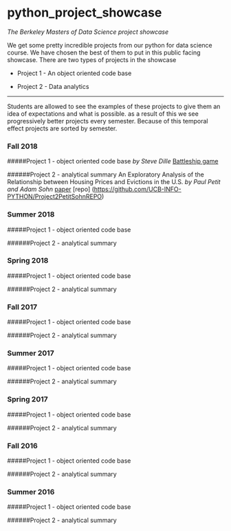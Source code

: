 # python_project_showcase

*The Berkeley Masters of Data Science project showcase*

We get some pretty incredible projects from our python for data science course. We have chosen the best of them to put in this public facing showcase. There are two types of projects in the showcase

 - Project 1 - An object oriented code base

 - Project 2 - Data analytics

---
Students are allowed to see the examples of these projects to give them an idea of expectations and what is possible. as a result of this we see progressively better projects every semester. Because of this temporal effect projects are sorted by semester.

### Fall 2018


#####Project 1 - object oriented code base
*by Steve Dille*
[Battleship game](https://github.com/UCB-INFO-PYTHON/BattleshipGame.git)

######Project 2 - analytical summary
An Exploratory Analysis of the Relationship
between Housing Prices and Evictions in the U.S.
*by Paul Petit and Adam Sohn* 
[paper](https://github.com/UCB-INFO-PYTHON/Project2PetitSohnREPO/blob/master/W200%20Fall18%20_%20Thursday%2C%204_00%20_%20Project%202%20_%20Petit%20Sohn.pdf)
[repo] (https://github.com/UCB-INFO-PYTHON/Project2PetitSohnREPO)

### Summer 2018
#####Project 1 - object oriented code base

######Project 2 - analytical summary

### Spring 2018
#####Project 1 - object oriented code base

######Project 2 - analytical summary

### Fall 2017
#####Project 1 - object oriented code base

######Project 2 - analytical summary

### Summer 2017
#####Project 1 - object oriented code base

######Project 2 - analytical summary

### Spring 2017
#####Project 1 - object oriented code base

######Project 2 - analytical summary

### Fall 2016
#####Project 1 - object oriented code base

######Project 2 - analytical summary

### Summer 2016
#####Project 1 - object oriented code base

######Project 2 - analytical summary












